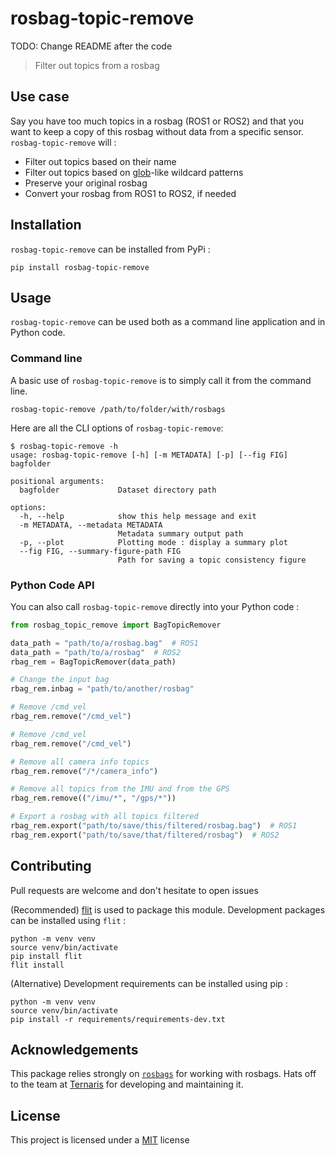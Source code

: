 # rosbag-topic-remove

TODO: Change README after the code

> Filter out topics from a rosbag

## Use case

Say you have too much topics in a rosbag (ROS1 or ROS2) and that you want to keep a copy of this rosbag without data from a specific sensor. `rosbag-topic-remove` will :

* Filter out topics based on their name
* Filter out topics based on [glob](https://en.wikipedia.org/wiki/Glob_(programming))-like wildcard patterns
* Preserve your original rosbag
* Convert your rosbag from ROS1 to ROS2, if needed

## Installation

`rosbag-topic-remove` can be installed from PyPi :

```console
pip install rosbag-topic-remove
```

## Usage

`rosbag-topic-remove` can be used both as a command line application and in Python code.

### Command line

A basic use of `rosbag-topic-remove` is to simply call it from the command line.

```console
rosbag-topic-remove /path/to/folder/with/rosbags
```

Here are all the CLI options of `rosbag-topic-remove`:

```console
$ rosbag-topic-remove -h
usage: rosbag-topic-remove [-h] [-m METADATA] [-p] [--fig FIG] bagfolder

positional arguments:
  bagfolder             Dataset directory path

options:
  -h, --help            show this help message and exit
  -m METADATA, --metadata METADATA
                        Metadata summary output path
  -p, --plot            Plotting mode : display a summary plot
  --fig FIG, --summary-figure-path FIG
                        Path for saving a topic consistency figure

```

### Python Code API

You can also call `rosbag-topic-remove` directly into your Python code :

```py
from rosbag_topic_remove import BagTopicRemover

data_path = "path/to/a/rosbag.bag"  # ROS1
data_path = "path/to/a/rosbag"  # ROS2
rbag_rem = BagTopicRemover(data_path)

# Change the input bag
rbag_rem.inbag = "path/to/another/rosbag"

# Remove /cmd_vel
rbag_rem.remove("/cmd_vel")

# Remove /cmd_vel
rbag_rem.remove("/cmd_vel")

# Remove all camera info topics
rbag_rem.remove("/*/camera_info")

# Remove all topics from the IMU and from the GPS
rbag_rem.remove(("/imu/*", "/gps/*"))

# Export a rosbag with all topics filtered
rbag_rem.export("path/to/save/this/filtered/rosbag.bag")  # ROS1
rbag_rem.export("path/to/save/that/filtered/rosbag")  # ROS2
```

## Contributing

Pull requests are welcome and don't hesitate to open issues

(Recommended) [flit](https://flit.pypa.io) is used to package this module. Development packages can be installed using `flit` :

```console
python -m venv venv
source venv/bin/activate
pip install flit
flit install
```

(Alternative) Development requirements can be installed using pip :

```console
python -m venv venv
source venv/bin/activate
pip install -r requirements/requirements-dev.txt
```

## Acknowledgements

This package relies strongly on [`rosbags`](https://ternaris.gitlab.io/rosbags) for working with rosbags. Hats off to the team at [Ternaris](https://ternaris.com) for developing and maintaining it.

## License

This project is licensed under a [MIT](LICENSE) license
